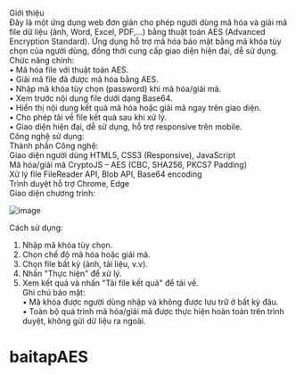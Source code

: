 Giới thiệu<br>
Đây là một ứng dụng web đơn giản cho phép người dùng mã hóa và giải mã file dữ liệu (ảnh, Word, Excel, PDF,...) bằng thuật toán AES (Advanced Encryption Standard). Ứng dụng hỗ trợ mã hóa bảo mật bằng mã khóa tùy chọn của người dùng, đồng thời cung cấp giao diện hiện đại, dễ sử dụng.<br>
Chức năng chính:<br>
• Mã hóa file với thuật toán AES.<br>
• Giải mã file đã được mã hóa bằng AES.<br>
• Nhập mã khóa tùy chọn (password) khi mã hóa/giải mã.<br>
• Xem trước nội dung file dưới dạng Base64.<br>
• Hiển thị nội dung kết quả mã hóa hoặc giải mã ngay trên giao diện.<br>
• Cho phép tải về file kết quả sau khi xử lý.<br>
• Giao diện hiện đại, dễ sử dụng, hỗ trợ responsive trên mobile.<br>
Công nghệ sử dụng:<br>
Thành phần	Công nghệ:<br>
Giao diện người dùng	HTML5, CSS3 (Responsive), JavaScript<br>
Mã hóa/giải mã	CryptoJS – AES (CBC, SHA256, PKCS7 Padding)<br>
Xử lý file	FileReader API, Blob API, Base64 encoding<br>
Trình duyệt hỗ trợ	Chrome, Edge<br>
Giao diện chương trình: 

![image](https://github.com/user-attachments/assets/3218479e-7cfa-4efe-88c7-d5b12cd7d4da)


Cách sử dụng:<br>
1. Nhập mã khóa tùy chọn.<br>
2. Chọn chế độ mã hóa hoặc giải mã.<br>
3. Chọn file bất kỳ (ảnh, tài liệu, v.v).<br>
4. Nhấn "Thực hiện" để xử lý.<br>
5. Xem kết quả và nhấn "Tải file kết quả" để tải về.<br>
Ghi chú bảo mật:<br>
• Mã khóa được người dùng nhập và không được lưu trữ ở bất kỳ đâu.<br>
• Toàn bộ quá trình mã hóa/giải mã được thực hiện hoàn toàn trên trình duyệt, không gửi dữ liệu ra ngoài.<br>

# baitapAES
